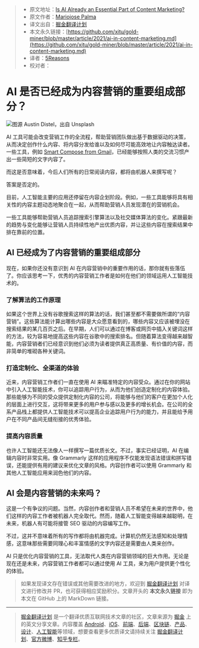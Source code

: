 > * 原文地址：[Is AI Already an Essential Part of Content Marketing?](https://ai.plainenglish.io/ai-in-content-marketing-1d0d4b926769)
> * 原文作者：[Mariojose Palma](https://medium.com/@mariojosepalma)
> * 译文出自：[掘金翻译计划](https://github.com/xitu/gold-miner)
> * 本文永久链接：[https://github.com/xitu/gold-miner/blob/master/article/2021/ai-in-content-marketing.md](https://github.com/xitu/gold-miner/blob/master/article/2021/ai-in-content-marketing.md)
> * 译者：[5Reasons](https://github.com/5Reasons)
> * 校对者：

# AI 是否已经成为内容营销的重要组成部分？

![图源 [Austin Distel](https://unsplash.com/@austindistel?utm_source=unsplash&utm_medium=referral&utm_content=creditCopyText)，出自 [Unsplash](https://unsplash.com/s/photos/marketing?utm_source=unsplash&utm_medium=referral&utm_content=creditCopyText)](https://cdn-images-1.medium.com/max/9534/1*yjEpYdORNyL_EzuXW32U_w.jpeg)

AI 工具可能会改变营销工作的全流程，帮助营销团队做出基于数据驱动的决策，从而决定创作什么内容、将内容分发给谁以及如何尽可能高效地让内容触达读者。一些工具，例如 [Smart Compose from Gmail](https://www.blog.google/products/gmail/subject-write-emails-faster-smart-compose-gmail/)，已经能够按照人类的交流习惯产出一些简短的文字内容了。

而这是否意味着，今后人们所有的日常阅读内容，都将由机器人来撰写呢？

答案是否定的。

目前，人工智能主要的应用还停留在内容企划阶段。例如，一些工具能够将具有相关性的内容主题动态地聚合在一起，从而帮助营销人员发现潜在的营销机会。

一些工具能够帮助营销人员追踪搜索引擎算法以及社交媒体算法的变化。紧跟最新的趋势与变化能够让营销人员持续性地产出优质内容，并让这些内容在搜索结果中排在靠前的位置。

## AI 已经成为了内容营销的重要组成部分

现在，如果你还没有意识到 AI 在内容营销中的重要作用的话，那你就有些落伍了。你应该思考一下，优秀的内容营销工作者是如何在他们的领域运用人工智能技术的。

### 了解算法的工作原理

如果这个世界上没有谷歌搜索这样的算法的话，我们甚至都不需要做所谓的“内容营销”。这些算法能计算出哪些内容是大众愿意看到的，哪些内容又应该被埋没在搜索结果的某几百页之后。在早期，人们可以通过在博客或网页中插入关键词这样的方法，较为容易地提高这些内容在谷歌中的搜索排名。但随着算法变得越来越智能，内容营销者们已经意识到他们必须为读者提供真正高质量、有价值的内容，而非简单的堆砌各种关键词。

### 打造定制化、全渠道的体验

近来，内容营销工作者们一直在使用 AI 来瞄准特定的内容受众。通过在你的网站中引入人工智能技术，你可以追踪用户行为，从而为他们创造定制化的内容体验。那些能够为不同的受众提供定制化内容的公司，将能够与他们的客户在更加个人化的层面上进行交互，这将带来更多的用户参与感以及更多的增长机会。在公司的全系产品栈上都提供人工智能技术可以提高企业追踪用户行为的能力，并且能给予用户在不同产品间无缝衔接的优秀体验。

### 提高内容质量

也许人工智能还无法像人一样撰写一篇优质长文。不过，事实已经证明，AI 在编辑内容时非常实用。像 Grammarly 这样的应用程序不仅能发现语法错误和拼写错误，还能提供有用的建议来优化文章的风格。内容创作者可以使用 Grammarly 和其他人工智能应用来润色他们的内容。

## AI 会是内容营销的未来吗？

这是一个有争议的问题。当然，内容创作者和营销人员不希望在未来的世界中，他们这样的内容工作者被机器人完全取代。然而，随着人工智能变得越来越聪明，在未来，机器人有可能将接管 SEO 驱动的内容编写工作。

不过，这并不意味着所有的写作都将由机器完成。计算机仍然无法感知和处理情感，这意味那些需要同理心和丰富情感的文字内容还是需要由人类来创作。

AI 只是优化内容营销的工具，无法取代人类在内容营销领域的巨大作用。无论是现在还是未来，内容营销工作者都可以通过使用 AI 工具，来为用户提供更个性化的体验。

> 如果发现译文存在错误或其他需要改进的地方，欢迎到 [掘金翻译计划](https://github.com/xitu/gold-miner) 对译文进行修改并 PR，也可获得相应奖励积分。文章开头的 **本文永久链接** 即为本文在 GitHub 上的 MarkDown 链接。

---

> [掘金翻译计划](https://github.com/xitu/gold-miner) 是一个翻译优质互联网技术文章的社区，文章来源为 [掘金](https://juejin.im) 上的英文分享文章。内容覆盖 [Android](https://github.com/xitu/gold-miner#android)、[iOS](https://github.com/xitu/gold-miner#ios)、[前端](https://github.com/xitu/gold-miner#前端)、[后端](https://github.com/xitu/gold-miner#后端)、[区块链](https://github.com/xitu/gold-miner#区块链)、[产品](https://github.com/xitu/gold-miner#产品)、[设计](https://github.com/xitu/gold-miner#设计)、[人工智能](https://github.com/xitu/gold-miner#人工智能)等领域，想要查看更多优质译文请持续关注 [掘金翻译计划](https://github.com/xitu/gold-miner)、[官方微博](http://weibo.com/juejinfanyi)、[知乎专栏](https://zhuanlan.zhihu.com/juejinfanyi)。
